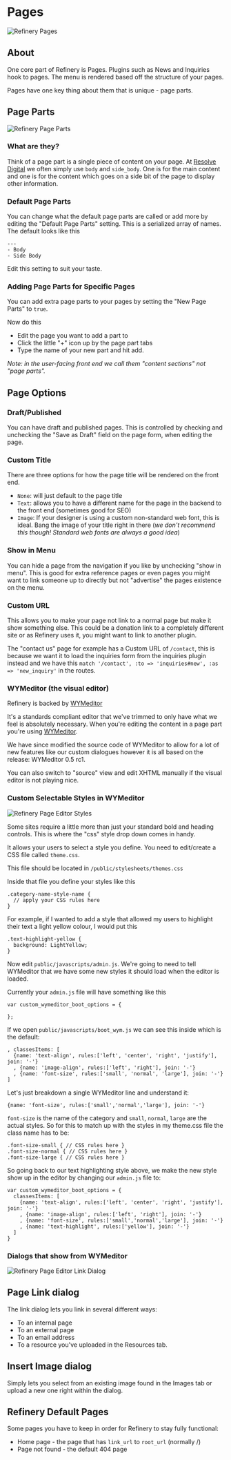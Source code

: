 # Pages

![Refinery Pages](http://refinerycms.com/system/images/0000/0656/pages.png)

## About

One core part of Refinery is Pages. Plugins such as News and Inquiries hook to pages. The menu is rendered based off the structure of your pages.

Pages have one key thing about them that is unique - page parts.

## Page Parts

![Refinery Page Parts](http://refinerycms.com/system/images/0000/0586/editing-page.png)

### What are they?

Think of a page part is a single piece of content on your page. At [Resolve Digital](http://www.resolvedigital.co.nz) we often simply use ``body`` and ``side_body``. One is for the main content and one is for the content which goes on a side bit of the page to display other information.

### Default Page Parts

You can change what the default page parts are called or add more by editing the "Default Page Parts" setting. This is a serialized array of names. The default looks like this

    ---
    - Body
    - Side Body

Edit this setting to suit your taste.

### Adding Page Parts for Specific Pages

You can add extra page parts to your pages by setting the "New Page Parts" to ``true``.

Now do this

* Edit the page you want to add a part to
* Click the little "+" icon up by the page part tabs
* Type the name of your new part and hit add.

_Note: in the user-facing front end we call them "content sections" not "page parts"._

## Page Options

### Draft/Published

You can have draft and published pages. This is controlled by checking and unchecking the "Save as Draft" field on the page form, when editing the page.

### Custom Title

There are three options for how the page title will be rendered on the front end.

* ``None``: will just default to the page title
* ``Text``: allows you to have a different name for the page in the backend to the front end (sometimes good for SEO)
* ``Image``: If your designer is using a custom non-standard web font, this is ideal. Bang the image of your title right in there (_we don't recommend this though! Standard web fonts are always a good idea_)

### Show in Menu

You can hide a page from the navigation if you like by unchecking "show in menu". This is good for extra reference pages or even pages you might want to link someone up to directly but not "advertise" the pages existence on the menu.

### Custom URL

This allows you to make your page not link to a normal page but make it show something else. This could be a donation link to a completely different site or as Refinery uses it, you might want to link to another plugin.

The "contact us" page for example has a Custom URL of ``/contact``, this is because we want it to load the inquiries form from the inquiries plugin instead and we have this ``match '/contact', :to => 'inquiries#new', :as => 'new_inquiry'`` in the routes.

### WYMeditor (the visual editor)

Refinery is backed by [WYMeditor](http://www.wymeditor.org/)

It's a standards compliant editor that we've trimmed to only have what we feel is absolutely necessary. When you're editing the content in a page part you're using [WYMeditor](http://www.wymeditor.org/).

We have since modified the source code of WYMeditor to allow for a lot of new features like our custom dialogues however it is all based on the release: WYMeditor 0.5 rc1.

You can also switch to "source" view and edit XHTML manually if the visual editor is not playing nice.

### Custom Selectable Styles in WYMeditor

![Refinery Page Editor Styles](http://refinerycms.com/system/images/0000/0596/editing-page-style.png)

Some sites require a little more than just your standard bold and heading controls. This is where the "css" style drop down comes in handy.

It allows your users to select a style you define. You need to edit/create a CSS file called ``theme.css``.

This file should be located in ``/public/stylesheets/themes.css``

Inside that file you define your styles like this

    .category-name-style-name {
      // apply your CSS rules here
    }

For example, if I wanted to add a style that allowed my users to highlight their text a light yellow colour, I would put this

    .text-highlight-yellow {
      background: LightYellow;
    }

Now edit ``public/javascripts/admin.js``. We're going to need to tell WYMeditor that we have some new styles it should load when the editor is loaded.

Currently your ``admin.js`` file will have something like this

    var custom_wymeditor_boot_options = {

    };

If we open ``public/javascripts/boot_wym.js`` we can see this inside which is the default:

    , classesItems: [
      {name: 'text-align', rules:['left', 'center', 'right', 'justify'], join: '-'}
      , {name: 'image-align', rules:['left', 'right'], join: '-'}
      , {name: 'font-size', rules:['small', 'normal', 'large'], join: '-'}
    ]

Let's just breakdown a single WYMeditor line and understand it:

    {name: 'font-size', rules:['small','normal','large'], join: '-'}

``font-size`` is the name of the category and ``small``, ``normal``, ``large`` are the actual styles. So for this to match up with the styles in my theme.css file the class name has to be:

    .font-size-small { // CSS rules here }
    .font-size-normal { // CSS rules here }
    .font-size-large { // CSS rules here }

So going back to our text highlighting style above, we make the new style show up in the editor by changing our ``admin.js`` file to:

    var custom_wymeditor_boot_options = {
      classesItems: [
        {name: 'text-align', rules:['left', 'center', 'right', 'justify'], join: '-'}
        , {name: 'image-align', rules:['left', 'right'], join: '-'}
        , {name: 'font-size', rules:['small','normal','large'], join: '-'}
        , {name: 'text-highlight', rules:['yellow'], join: '-'}
      ]
    }

### Dialogs that show from WYMeditor

![Refinery Page Editor Link Dialog](http://refinerycms.com/system/images/0000/0636/link-dialog.png)

## Page Link dialog

The link dialog lets you link in several different ways:

* To an internal page
* To an external page
* To an email address
* To a resource you've uploaded in the Resources tab.

## Insert Image dialog

Simply lets you select from an existing image found in the Images tab or upload a new one right within the dialog.

## Refinery Default Pages

Some pages you have to keep in order for Refinery to stay fully functional:

* Home page - the page that has ``link_url`` to ``root_url`` (normally /)
* Page not found - the default 404 page
